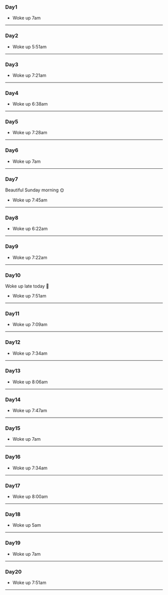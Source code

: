 ### Day1
- Woke up 7am
---
### Day2
- Woke up 5:51am
---

### Day3
- Woke up 7:21am
---

### Day4
- Woke up 6:38am
---

### Day5
- Woke up 7:28am
---

### Day6
- Woke up 7am
---

### Day7
Beautiful Sunday morning 🌞
- Woke up 7:45am
---

### Day8
- Woke up 6:22am
---

### Day9
- Woke up 7:22am
---

### Day10
Woke up late today 😤
- Woke up 7:51am
---

### Day11
- Woke up 7:09am
---

### Day12
- Woke up 7:34am
---

### Day13
- Woke up 8:06am
---

### Day14
- Woke up 7:47am
---

### Day15
- Woke up 7am
---

### Day16
- Woke up 7:34am
---

### Day17
- Woke up 8:00am
---

### Day18
- Woke up 5am
---

### Day19
- Woke up 7am
---

### Day20
- Woke up 7:51am
---
